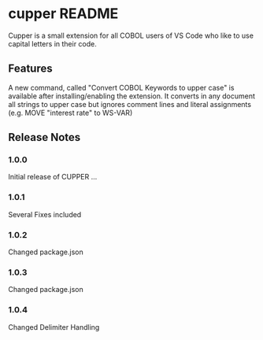 # cupper README

Cupper is a small extension for all COBOL users of VS Code who like to use capital letters in their code.

## Features

A new command, called "Convert COBOL Keywords to upper case" is available after installing/enabling the extension. It converts in any document all strings to upper case but ignores comment lines and literal assignments (e.g. MOVE "interest rate" to WS-VAR)

## Release Notes

### 1.0.0
Initial release of CUPPER ...
### 1.0.1
Several Fixes included
### 1.0.2
Changed package.json
### 1.0.3
Changed package.json
### 1.0.4
Changed Delimiter Handling